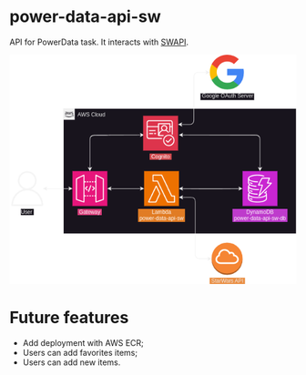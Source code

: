 # power-data-api-sw
API for PowerData task. It interacts with [SWAPI](https://swapi.dev/).

![a](./diagrams/architecture.drawio.png)


# Future features
- Add deployment with AWS ECR;
- Users can add favorites items;
- Users can add new items.

